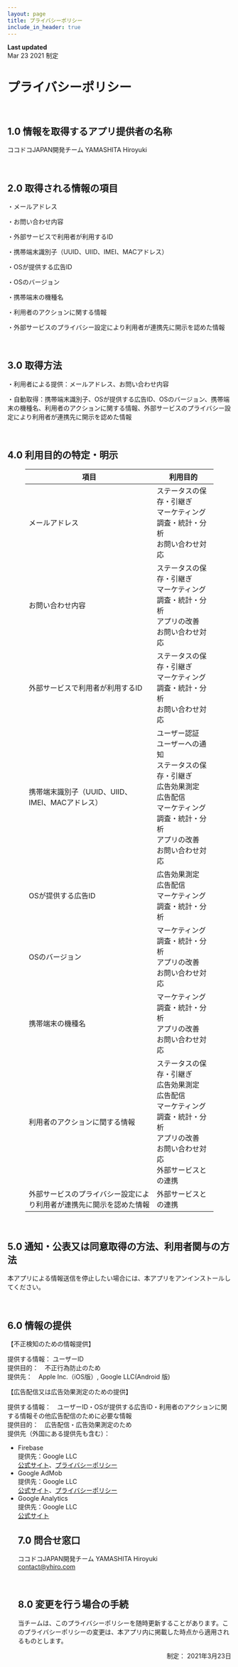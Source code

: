 ```yaml
---
layout: page
title: プライバシーポリシー
include_in_header: true
---
```


**Last updated**  
Mar 23 2021 制定

# プライバシーポリシー

<br>

## 1.0 情報を取得するアプリ提供者の名称
ココドコJAPAN開発チーム YAMASHITA Hiroyuki

<br>

## 2.0 取得される情報の項目

<!-- wp:paragraph -->
<p>・メールアドレス</p>
<!-- /wp:paragraph -->

<!-- wp:paragraph -->
<p>・お問い合わせ内容</p>
<!-- /wp:paragraph -->

<!-- wp:paragraph -->
<p>・外部サービスで利用者が利用するID</p>
<!-- /wp:paragraph -->

<!-- wp:paragraph -->
<p>・携帯端末識別子（UUID、UIID、IMEI、MACアドレス）</p>
<!-- /wp:paragraph -->

<!-- wp:paragraph -->
<p>・OSが提供する広告ID</p>
<!-- /wp:paragraph -->

<!-- wp:paragraph -->
<p>・OSのバージョン</p>
<!-- /wp:paragraph -->

<!-- wp:paragraph -->
<p>・携帯端末の機種名</p>
<!-- /wp:paragraph -->

<!-- wp:paragraph -->
<p>・利用者のアクションに関する情報</p>
<!-- /wp:paragraph -->

<!-- wp:paragraph -->
<p>・外部サービスのプライバシー設定により利用者が連携先に開示を認めた情報</p>
<!-- /wp:paragraph -->

<br>

## 3.0 取得方法
<!-- wp:paragraph -->
<p>・利用者による提供：メールアドレス、お問い合わせ内容</p>
<!-- /wp:paragraph -->

<!-- wp:paragraph -->
<p>・自動取得：携帯端末識別子、OSが提供する広告ID、OSのバージョン、携帯端末の機種名、利用者のアクションに関する情報、外部サービスのプライバシー設定により利用者が連携先に開示を認めた情報</p>
<!-- /wp:paragraph -->

<br>

## 4.0 利用目的の特定・明示
<!-- wp:table {"hasFixedLayout":true,"className":"is-style-regular"} -->
<figure class="wp-block-table is-style-regular"><table class="has-fixed-layout"><thead><tr><th class="has-text-align-center" data-align="center">項目</th><th class="has-text-align-center" data-align="center">利用目的</th></tr></thead><tbody><tr><td class="has-text-align-center" data-align="center">メールアドレス</td><td class="has-text-align-center" data-align="center">ステータスの保存・引継ぎ<br>マーケティング調査・統計・分析<br>お問い合わせ対応</td></tr><tr><td class="has-text-align-center" data-align="center">お問い合わせ内容</td><td class="has-text-align-center" data-align="center">ステータスの保存・引継ぎ<br>マーケティング調査・統計・分析<br>アプリの改善<br>お問い合わせ対応</td></tr><tr><td class="has-text-align-center" data-align="center">外部サービスで利用者が利用するID</td><td class="has-text-align-center" data-align="center">ステータスの保存・引継ぎ<br>マーケティング調査・統計・分析<br>お問い合わせ対応</td></tr><tr><td class="has-text-align-center" data-align="center">携帯端末識別子（UUID、UIID、IMEI、MACアドレス）</td><td class="has-text-align-center" data-align="center">ユーザー認証<br>ユーザーへの通知<br>ステータスの保存・引継ぎ<br>広告効果測定<br>広告配信<br>マーケティング調査・統計・分析<br>アプリの改善<br>お問い合わせ対応</td></tr><tr><td class="has-text-align-center" data-align="center">OSが提供する広告ID</td><td class="has-text-align-center" data-align="center">広告効果測定<br>広告配信<br>マーケティング調査・統計・分析</td></tr><tr><td class="has-text-align-center" data-align="center">OSのバージョン</td><td class="has-text-align-center" data-align="center">マーケティング調査・統計・分析<br>アプリの改善<br>お問い合わせ対応</td></tr><tr><td class="has-text-align-center" data-align="center">携帯端末の機種名</td><td class="has-text-align-center" data-align="center">マーケティング調査・統計・分析<br>アプリの改善<br>お問い合わせ対応</td></tr><tr><td class="has-text-align-center" data-align="center">利用者のアクションに関する情報</td><td class="has-text-align-center" data-align="center">ステータスの保存・引継ぎ<br>広告効果測定<br>広告配信<br>マーケティング調査・統計・分析<br>アプリの改善<br>お問い合わせ対応<br>外部サービスとの連携</td></tr><tr><td class="has-text-align-center" data-align="center">外部サービスのプライバシー設定により利用者が連携先に開示を認めた情報</td><td class="has-text-align-center" data-align="center">外部サービスとの連携</td></tr></tbody></table></figure>
<!-- /wp:table -->

<br>

## 5.0 通知・公表又は同意取得の方法、利用者関与の方法
本アプリによる情報送信を停止したい場合には、本アプリをアンインストールしてください。

<br>

## 6.0 情報の提供
<!-- wp:paragraph -->
<p>【不正検知のための情報提供】</p>
<!-- /wp:paragraph -->

<!-- wp:paragraph -->
<p>提供する情報： ユーザーID<br>提供目的：　不正行為防止のため<br>提供先：　Apple Inc.（iOS版）, Google LLC(Android 版)</p>
<!-- /wp:paragraph -->

<!-- wp:paragraph -->
<p>【広告配信又は広告効果測定のための提供】</p>
<!-- /wp:paragraph -->

<!-- wp:paragraph -->
<p>提供する情報：　ユーザーID・OSが提供する広告ID・利用者のアクションに関する情報その他広告配信のために必要な情報<br>提供目的：　広告配信・広告効果測定のため<br>提供先（外国にある提供先も含む）：</p>
<!-- /wp:paragraph -->

<!-- wp:list -->
<ul><li>Firebase<br>提供先：Google LLC<br><a rel="noreferrer noopener" href="https://firebase.google.com/?hl=ja" target="_blank">公式サイト</a>、<a rel="noreferrer noopener" href="https://policies.google.com/privacy" target="_blank">プライバシーポリシー</a></li><li>Google AdMob<br>提供先：Google LLC<br><a rel="noreferrer noopener" href="https://www.google.com/about/" target="_blank">公式サイト</a>、<a rel="noreferrer noopener" href="https://www.google.com/intl/ja/policies/privacy/" target="_blank">プライバシーポリシー</a></li><li>Google Analytics<br>提供先：Google LLC<br><a rel="noreferrer noopener" href="https://www.google.com/analytics/" target="_blank">公式サイト</a>
<!-- /wp:list -->

<br>

## 7.0 問合せ窓口
<!-- wp:paragraph -->
<p>ココドコJAPAN開発チーム YAMASHITA Hiroyuki<br><a href="mailto:contact@yhiro.com?subject=ココドコJAPANへのお問い合わせ" data-type="mailto" data-id="mailto:contact@yhiro.com?subject=ココドコJAPANへのお問い合わせ">contact@yhiro.com</a></p>
<!-- /wp:paragraph -->

<br>

## 8.0 変更を行う場合の手続
<!-- wp:paragraph -->
<p>当チームは、このプライバシーポリシーを随時更新することがあります。このプライバシーポリシーの変更は、本アプリ内に掲載した時点から適用されるものとします。</p>
<!-- /wp:paragraph -->

<div style="text-align: right"> 制定： 2021年3月23日 </div>
